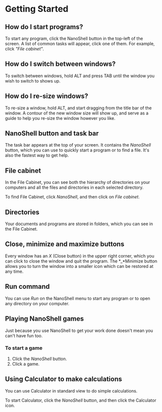 # Getting Started

## How do I start programs?

To start any program, click the NanoShell button in the top-left of the screen.  A list of common tasks will appear, click one of them.  For example, click *"File cabinet"*.

## How do I switch between windows?
To switch between windows, hold ALT and press TAB until the window you wish to switch to shows up.

## How do I re-size windows?
To re-size a window, hold ALT, and start dragging from the title bar of the window.  A contour of the new window size will show up, and serve as a guide to help you re-size the window however you like.

## NanoShell button and task bar
The task bar appears at the top of your screen.  It contains the *NanoShell* button, which you can use to quickly start a program or to find a file.  It's also the fastest way to get help.

## File cabinet
In the File Cabinet, you can see both the hierarchy of directories on your computers and all the files and directories in each selected directory.

To find File Cabinet, click *NanoShell*, and then click on *File cabinet*.

## Directories
Your documents and programs are stored in folders, which you can see in the File Cabinet.

## Close, minimize and maximize buttons
Every window has an *X* (Close button) in the upper right corner, which you can click to close the window and quit the program. The *_*Minimize button allows you to turn the window into a smaller icon which can be restored at any time.

## Run command
You can use *Run* on the NanoShell menu to start any program or to open any directory on your computer.

## Playing NanoShell games
Just because you use NanoShell to get your work done doesn't mean you can't have fun too.

### To start a game
1. Click the *NanoShell* button.
2. Click a game.

## Using Calculator to make calculations
You can use Calculator in standard view to do simple calculations.

To start Calculator, click the *NanoShell* button, and then click the Calculator icon.



